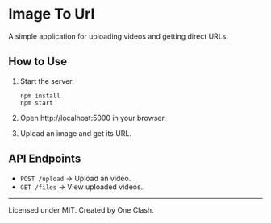 # Image To Url

A simple application for uploading videos and getting direct URLs.

## How to Use

1. Start the server:
   ```
   npm install
   npm start
   ```

2. Open http://localhost:5000 in your browser.

3. Upload an image and get its URL.

## API Endpoints

- `POST /upload` → Upload an video.
- `GET /files` → View uploaded videos.

---

Licensed under MIT. Created by One Clash.
